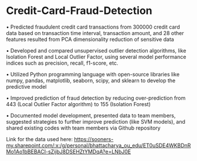 # Credit-Card-Fraud-Detection
•	Predicted fraudulent credit card transactions from 300000 credit card data based on transaction time interval, transaction amount, and 28 other features resulted from PCA dimensionality reduction of sensitive data

•	Developed and compared unsupervised outlier detection algorithms, like Isolation Forest and Local Outlier Factor, using several model performance indices such as precision, recall, f1-score, etc.

•	Utilized Python programming language with open-source libraries like numpy, pandas, matplotlib, seaborn, scipy, and sklearn to develop the predictive model

•	Improved prediction of fraud detection by reducing over-prediction from 443 (Local Outlier Factor algorithm) to 155 (Isolation Forest)

•	Documented model development, presented data to team members, suggested strategies to further improve prediction (like SVM models), and shared existing codes with team members via Github repository

Link for the data used here: https://sooners-my.sharepoint.com/:x:/g/personal/bhattacharya_ou_edu/ET0uSDE4WKBDnRMo1Ao1bBEBACI-sZijbJ8DSEHZtYMDqA?e=LNbJ0E
